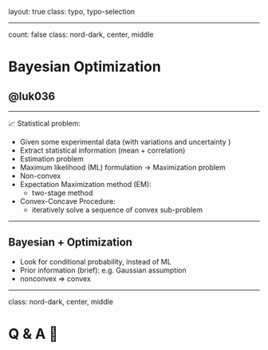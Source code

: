 layout: true
class: typo, typo-selection

---

count: false
class: nord-dark, center, middle

# Bayesian Optimization

## @luk036

---

📈 Statistical problem:

- Given some experimental data (with variations and uncertainty )
- Extract statistical information (mean + correlation)
- Estimation problem
- Maximum likelihood (ML) formulation -> Maximization problem
- Non-convex
- Expectation Maximization method (EM):
   - two-stage method
- Convex-Concave Procedure: 
   - iteratively solve a sequence of convex sub-problem

---

## Bayesian + Optimization

- Look for conditional probability, instead of ML 
- Prior information (brief): e.g. Gaussian assumption
- nonconvex => convex

---

class: nord-dark, center, middle

# Q & A 🙋
